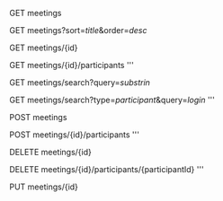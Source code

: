 GET meetings

GET meetings?sort=*title*&order=*desc*

GET meetings/{id}

GET meetings/{id}/participants
'''

GET meetings/search?query=*substrin*

GET meetings/search?type=*participant*&query=*login*
'''

POST meetings

POST meetings/{id}/participants
'''

DELETE meetings/{id}

DELETE meetings/{id}/participants/{participantId}
'''

PUT meetings/{id}
